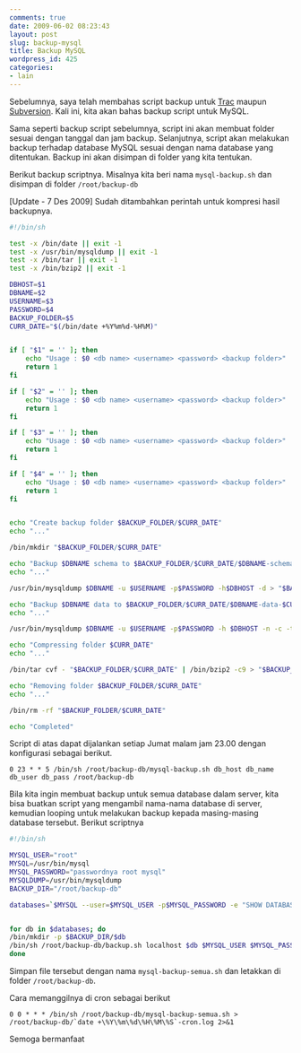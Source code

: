 ```yaml
---
comments: true
date: 2009-06-02 08:23:43
layout: post
slug: backup-mysql
title: Backup MySQL
wordpress_id: 425
categories:
- lain
---
```


Sebelumnya, saya telah membahas script backup untuk [Trac](http://endy.artivisi.com/blog/lain/backup-trac/) maupun [Subversion](http://endy.artivisi.com/blog/aplikasi/svn-parentpath-backup/). Kali ini, kita akan bahas backup script untuk MySQL. 

Sama seperti backup script sebelumnya, script ini akan membuat folder sesuai dengan tanggal dan jam backup. Selanjutnya, script akan melakukan backup terhadap database MySQL sesuai dengan nama database yang ditentukan. Backup ini akan disimpan di folder yang kita tentukan. 

Berikut backup scriptnya. Misalnya kita beri nama `mysql-backup.sh` dan disimpan di folder `/root/backup-db`

[Update - 7 Des 2009] Sudah ditambahkan perintah untuk kompresi hasil backupnya.

```bash
#!/bin/sh

test -x /bin/date || exit -1
test -x /usr/bin/mysqldump || exit -1
test -x /bin/tar || exit -1
test -x /bin/bzip2 || exit -1

DBHOST=$1
DBNAME=$2
USERNAME=$3
PASSWORD=$4
BACKUP_FOLDER=$5
CURR_DATE="$(/bin/date +%Y%m%d-%H%M)"


if [ "$1" = '' ]; then
    echo "Usage : $0 <db name> <username> <password> <backup folder>"
    return 1
fi

if [ "$2" = '' ]; then
    echo "Usage : $0 <db name> <username> <password> <backup folder>"
    return 1
fi

if [ "$3" = '' ]; then
    echo "Usage : $0 <db name> <username> <password> <backup folder>"
    return 1
fi

if [ "$4" = '' ]; then
    echo "Usage : $0 <db name> <username> <password> <backup folder>"
    return 1
fi


echo "Create backup folder $BACKUP_FOLDER/$CURR_DATE"
echo "..."

/bin/mkdir "$BACKUP_FOLDER/$CURR_DATE"

echo "Backup $DBNAME schema to $BACKUP_FOLDER/$CURR_DATE/$DBNAME-schema-$CURR_DATE.sql"
echo "..."

/usr/bin/mysqldump $DBNAME -u $USERNAME -p$PASSWORD -h$DBHOST -d > "$BACKUP_FOLDER/$CURR_DATE/$DBNAME-schema-$CURR_DATE.sql"

echo "Backup $DBNAME data to $BACKUP_FOLDER/$CURR_DATE/$DBNAME-data-$CURR_DATE.sql"
echo "..."

/usr/bin/mysqldump $DBNAME -u $USERNAME -p$PASSWORD -h $DBHOST -n -c -t --single-transaction > "$BACKUP_FOLDER/$CURR_DATE/$DBNAME-data-$CURR_DATE.sql"

echo "Compressing folder $CURR_DATE"
echo "..."

/bin/tar cvf - "$BACKUP_FOLDER/$CURR_DATE" | /bin/bzip2 -c9 > "$BACKUP_FOLDER/$CURR_DATE.tar.bz2"

echo "Removing folder $BACKUP_FOLDER/$CURR_DATE"
echo "..."

/bin/rm -rf "$BACKUP_FOLDER/$CURR_DATE"

echo "Completed"
```



Script di atas dapat dijalankan setiap Jumat malam jam 23.00 dengan konfigurasi sebagai berikut. 

```
0 23 * * 5 /bin/sh /root/backup-db/mysql-backup.sh db_host db_name db_user db_pass /root/backup-db
```

Bila kita ingin membuat backup untuk semua database dalam server, kita bisa buatkan script yang mengambil nama-nama database di server, kemudian looping untuk melakukan backup kepada masing-masing database tersebut. Berikut scriptnya

```bash
#!/bin/sh

MYSQL_USER="root"
MYSQL=/usr/bin/mysql
MYSQL_PASSWORD="passwordnya root mysql"
MYSQLDUMP=/usr/bin/mysqldump
BACKUP_DIR="/root/backup-db"

databases=`$MYSQL --user=$MYSQL_USER -p$MYSQL_PASSWORD -e "SHOW DATABASES;" | grep -Ev "(Database|information_schema|performance_schema)"`


for db in $databases; do
/bin/mkdir -p $BACKUP_DIR/$db
/bin/sh /root/backup-db/backup.sh localhost $db $MYSQL_USER $MYSQL_PASSWORD $BACKUP_DIR/$db
done
```

Simpan file tersebut dengan nama `mysql-backup-semua.sh` dan letakkan di folder `/root/backup-db`.

Cara memanggilnya di cron sebagai berikut

```
0 0 * * * /bin/sh /root/backup-db/mysql-backup-semua.sh > /root/backup-db/`date +\%Y\%m\%d\%H\%M\%S`-cron.log 2>&1
```

Semoga bermanfaat
